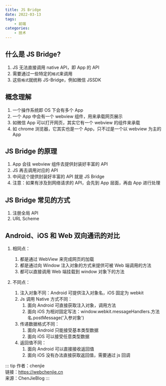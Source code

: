 ```yaml
---
title: JS Bridge
date: 2022-03-13
tags:
    - 前端
categories:
    - 技术
---
```


## 什么是 JS Bridge?

1. JS 无法直接调用 native API，即 App 的 API
2. 需要通过一些特定的`格式`来调用
3. 这些`格式`就统称 JS-Bridge，例如微信 JSSDK

## 概念理解

1. 一个操作系统即 OS 下会有多个 App
2. 一个 App 中会有一个 webview 组件，用来承载网页展示
3. 如微信 App 可以打开网页，其实它有一个 webview 的组件来承载
4. 如 chrome 浏览器，它其实也是一个 App，只不过是一个以 webview 为主的 App

## JS Bridge 的原理

1. App 会往 webview 组件去提供封装好丰富的 API
2. JS 再去调用对应的 API
3. 中间这个提供封装好丰富的 API 就是 JS Bridge
4. 注意：如果有涉及到网络请求的 API，会先到 App 层面，再由 App 进行处理

## JS Bridge 常见的方式

1. 注册全局 API
2. URL Scheme

## Android、iOS 和 Web 双向通讯的对比

1.  相同点：

    1.  都是通过 WebView 来完成网页的加载
    2.  都是通过向 Window 注入对象的方式来提供可被 Web 端调用的方法
    3.  都可以直接调用 Web 端挂载到 window 对象下的方法

2.  不同点：
    1.  注入对象不同：Android 可提供注入对象名，iOS 固定为 webkit
    2.  Js 调用 Native 方式不同：
        1.  面向 Android 可直接获取注入对象，调用方法
        2.  面向 iOS 为相对固定写法：window.webkit.messageHandlers.方法名.postMessage('入参对象')
    3.  传递数据格式不同：
        1.  面向 Android 只能接受基本类型数据
        2.  面向 iOS 可以接受任意类型数据
    4.  返回值不同：
        1.  面向 Android 可以直接接收返回值
        2.  面向 iOS 没有办法直接获取返回值，需要通过 js 回调

::: tip
作者：chenjie <br>
链接：https://webchenjie.cn <br>
来源：ChenJieBlog
:::
